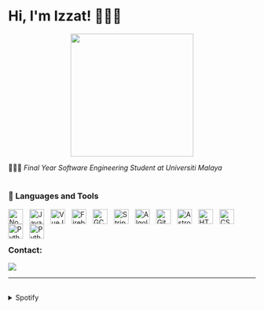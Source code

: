 # Hi, I'm Izzat! 🧑🏻‍💻

<div style="text-align: center;">
  <img src="https://i.pinimg.com/originals/8b/35/fe/8b35fef55fba1a201c9c7a11d3ec3d64.gif" width="250">
</div>



🧑🏻‍🎓 <i>Final Year Software Engineering Student at Universiti Malaya</i>

#

### 🧰 Languages and Tools

<img align="left" alt="NodeJS" width="30px" style="padding-right:10px;" src="https://cdn.jsdelivr.net/gh/devicons/devicon/icons/nodejs/nodejs-plain-wordmark.svg"/>
<img align="left" alt="Javascript" width="30px" style="padding-right:10px;" src="https://cdn.jsdelivr.net/gh/devicons/devicon/icons/javascript/javascript-original.svg"/>
<img align="left" alt="VueJS" width="30px" style="padding-right:10px;" src="https://cdn.jsdelivr.net/gh/devicons/devicon/icons/vuejs/vuejs-original.svg"/>
<img align="left" alt="Firebase" width="30px" style="padding-right:10px;" src="https://cdn.jsdelivr.net/gh/devicons/devicon/icons/firebase/firebase-plain.svg"/>
<img align="left" alt="GCP" width="30px" style="padding-right:10px;" src="https://user-images.githubusercontent.com/25181517/183911547-990692bc-8411-4878-99a0-43506cdb69cf.png"/>
<img align="left" alt="Stripe" width="30px" style="padding-right:10px;" src="https://cdn-icons-png.flaticon.com/512/5968/5968382.png"/>
<img align="left" alt="Algolia" width="30px" style="padding-right:10px;" src="https://cdn-icons-png.flaticon.com/512/5969/5969003.png"/>
<img align="left" alt="Git" width="30px" style="padding-right:10px;" src="https://cdn.jsdelivr.net/gh/devicons/devicon/icons/git/git-original.svg"/>
<picture>
  <source media="(prefers-color-scheme: dark)" srcset="https://astro.build/assets/press/logomark-dark.png">
  <source media="(prefers-color-scheme: light)" srcset="https://astro.build/assets/press/logomark-light.svg">
  <img align="left" alt="Astro" width="30px" style="padding-right:10px;" src="https://astro.build/assets/press/logomark-dark.png"/>
</picture>
<img align="left" alt="HTML" width="30px" style="padding-right:10px;" src="https://cdn.jsdelivr.net/gh/devicons/devicon/icons/html5/html5-plain.svg"/>
<img align="left" alt="CSS" width="30px" style="padding-right:10px;" src="https://cdn.jsdelivr.net/gh/devicons/devicon/icons/css3/css3-plain.svg"/>
<img align="left" alt="Python" width="30px" style="padding-right:10px;" src="https://cdn.jsdelivr.net/gh/devicons/devicon/icons/python/python-original-wordmark.svg"/>
<img align="left" alt="Python" width="30px" style="padding-right:10px;" src="https://cdn.jsdelivr.net/gh/devicons/devicon/icons/java/java-original.svg"/>
<br>
<br>

#

### Contact:
<a href="mailto:izzathaikalzainal@gmail.com"><img src="https://img.shields.io/badge/Gmail-D14836?style=for-the-badge&logo=gmail&logoColor=white"></a>

---
<br>

<details><summary>Spotify</summary>
This section updates <em>automatically</em> (If there is any changes).<br>
Since I like listening to music, it might be interesting to share my top tracks with 3 different timeframes.

<table>
<tr><th style="text-align:center">~ 4 Weeks</th><th style="text-align:center">~ 6 Months</th><th style="text-align:center">~ Several Years</th></tr>
<tr><td>

|No.|      Song       |
|:-:|:---------------:|
| 1 | <p align="center"><img id="shortImg_1" src="https://i.scdn.co/image/ab67616d000048510744690248ef3ba7b776ea7b" width="64" height="64"><br/><b id="shortTitle_1">ETA</b><br/><i id="shortArtist_1">NewJeans</i></p> |
| 2 | <p align="center"><img id="shortImg_2" src="https://i.scdn.co/image/ab67616d00004851a991995542d50a691b9ae5be" width="64" height="64"><br/><b id="shortTitle_2">ANTIFRAGILE</b><br/><i id="shortArtist_2">LE SSERAFIM</i></p> |
| 3 | <p align="center"><img id="shortImg_3" src="https://i.scdn.co/image/ab67616d0000485185b44ac6d4a8383ed7e88285" width="64" height="64"><br/><b id="shortTitle_3">Up & Down</b><br/><i id="shortArtist_3">EXID</i></p> |
| 4 | <p align="center"><img id="shortImg_4" src="https://i.scdn.co/image/ab67616d000048519d28fd01859073a3ae6ea209" width="64" height="64"><br/><b id="shortTitle_4">Attention</b><br/><i id="shortArtist_4">NewJeans</i></p> |
| 5 | <p align="center"><img id="shortImg_5" src="https://i.scdn.co/image/ab67616d0000485186ca91e718866f411c01db5e" width="64" height="64"><br/><b id="shortTitle_5">O.O</b><br/><i id="shortArtist_5">NMIXX</i></p> |

</td><td>

|No.|      Song       |
|:-:|:---------------:|
| 1 | <p align="center"><img id="mediumImg_1" src="https://i.scdn.co/image/ab67616d00004851ca0bf7a337ed7a8bcc34948e" width="64" height="64"><br/><b id="mediumTitle_1">Rover</b><br/><i id="mediumArtist_1">KAI</i></p> |
| 2 | <p align="center"><img id="mediumImg_2" src="https://i.scdn.co/image/ab67616d00004851d71fd77b89d08bc1bda219c7" width="64" height="64"><br/><b id="mediumTitle_2">Fire in the belly</b><br/><i id="mediumArtist_2">LE SSERAFIM</i></p> |
| 3 | <p align="center"><img id="mediumImg_3" src="https://i.scdn.co/image/ab67616d00004851a991995542d50a691b9ae5be" width="64" height="64"><br/><b id="mediumTitle_3">ANTIFRAGILE</b><br/><i id="mediumArtist_3">LE SSERAFIM</i></p> |
| 4 | <p align="center"><img id="mediumImg_4" src="https://i.scdn.co/image/ab67616d000048512963187314262831fa2baa49" width="64" height="64"><br/><b id="mediumTitle_4">WA DA DA</b><br/><i id="mediumArtist_4">Kep1er</i></p> |
| 5 | <p align="center"><img id="mediumImg_5" src="https://i.scdn.co/image/ab67616d000048510744690248ef3ba7b776ea7b" width="64" height="64"><br/><b id="mediumTitle_5">ETA</b><br/><i id="mediumArtist_5">NewJeans</i></p> |

</td><td>

|No.|      Song       |
|:-:|:---------------:|
| 1 | <p align="center"><img id="longImg_1" src="https://i.scdn.co/image/ab67616d0000485145f6b424c7891849cf19057c" width="64" height="64"><br/><b id="longTitle_1">GOOD BOY</b><br/><i id="longArtist_1">GD X TAEYANG</i></p> |
| 2 | <p align="center"><img id="longImg_2" src="https://i.scdn.co/image/ab67616d00004851fd0d9a33127c1d3f58ba3504" width="64" height="64"><br/><b id="longTitle_2">BANG BANG BANG</b><br/><i id="longArtist_2">BIGBANG</i></p> |
| 3 | <p align="center"><img id="longImg_3" src="https://i.scdn.co/image/ab67616d00004851580ac3ad7dfc81e509171120" width="64" height="64"><br/><b id="longTitle_3">Hard to Love</b><br/><i id="longArtist_3">BLACKPINK</i></p> |
| 4 | <p align="center"><img id="longImg_4" src="https://i.scdn.co/image/ab67616d00004851b4fd0ba98f675df97c5748b1" width="64" height="64"><br/><b id="longTitle_4">Dingga</b><br/><i id="longArtist_4">MAMAMOO</i></p> | 
| 5 | <p align="center"><img id="longImg_5" src="https://i.scdn.co/image/ab67616d000048519d650d0d98caf3f54b842a0b" width="64" height="64"><br/><b id="longTitle_5">HIP</b><br/><i id="longArtist_5">MAMAMOO</i></p> |
</td></tr> </table>

</details>
